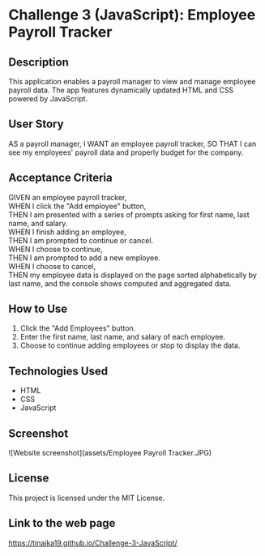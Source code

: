 

# Challenge 3 (JavaScript): Employee Payroll Tracker

## Description
This application enables a payroll manager to view and manage employee payroll data. The app features dynamically updated HTML and CSS powered by JavaScript.

## User Story
AS a payroll manager,
I WANT an employee payroll tracker,
SO THAT I can see my employees' payroll data and properly budget for the company.

## Acceptance Criteria
GIVEN an employee payroll tracker,<br>
WHEN I click the "Add employee" button, <br>
THEN I am presented with a series of prompts asking for first name, last name, and salary.<br>
WHEN I finish adding an employee,<br>
THEN I am prompted to continue or cancel.<br>
WHEN I choose to continue,<br>
THEN I am prompted to add a new employee.<br>
WHEN I choose to cancel,<br>
THEN my employee data is displayed on the page sorted alphabetically by last name, and the console shows computed and aggregated data.

## How to Use
1. Click the "Add Employees" button.<br>
2. Enter the first name, last name, and salary of each employee.<br>
3. Choose to continue adding employees or stop to display the data.<br>

## Technologies Used
- HTML<br>
- CSS<br>
- JavaScript<br>

## Screenshot
![Website screenshot](assets/Employee Payroll Tracker.JPG)

## License
This project is licensed under the MIT License.

## Link to the web page
https://tinaika19.github.io/Challenge-3-JavaScript/
